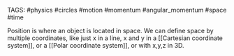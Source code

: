 TAGS: #physics #circles #motion #momentum #angular_momentum #space #time 

Position is where an object is located in space. We can define space by multiple coordinates, like just x in a line, x and y in a [[Cartesian coordinate system]], or a [[Polar coordinate system]], or with x,y,z in 3D. 